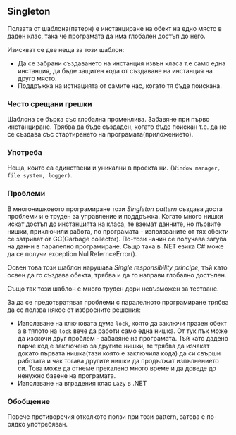 ## Singleton 
Ползата от шаблона(патерн) е инстанциране на обект на едно място в даден клас, така че програмата да има глобален достъп до него.

Изискват се две неща за този шаблон:
* Да се забрани създаването на инстанция извън класа т.е само една инстанция, да бъде защитен кода от създаване на инстанция на друго място.
* Поддръжка на истнацията от самите нас, когато тя бъде поискана.

### Често срещани грешки
Шаблона се бърка със глобална променлива.
Забавяне при първо инстанциране. Трябва да бъде създаден, когато бъде поискан т.е. да не се създава със стартирането на програмата(приложението).

### Употреба 
Неща, които са единствени и уникални в проекта ни. `(Window manager, file system, logger)`.

### Проблеми
В многонишковото програмиране този *Singleton pattern* създава доста проблеми и е труден за управление и поддръжка. Когато много нишки искат достъп до инстанцията на класа, те вземат данните, но първите нишки, приключили работа, по програмата - използваните от тях обекти се затриват от GC(Garbage collector). По-този начин се получава загуба на данни в паралелно програмиране. Също така в .NET езика C# може да се получи exception NullRefernceError().

Освен това този шаблон нарушава *Single responsibility principe*, тъй като освен да го създава обекта, трябва и да го направи глобално достъпен.

Също так този шаблон е много труден дори невъзможен за тестване.

За да се предотвратяват проблеми с паралелното програмиране трябва да се ползва някое от изброените решения:
* Използване на ключовата дума `lock`, която да заключи празен обект а в тялото на `lock` вече да работи само една нишка. От тук пък може да изскочи друг проблем - забавяне на програмата. Тъй като дадено парче код е заключено за другите нишки, те трябва да изчакат докато първата нишка(тази която е заключила кода) да си свърши работата и чак тогава другите нишки да продължат изпълнението си. Това може да отнеме прекалено много време и да доведе до ненужно бавене на програмата.
* Използване на вградения клас `Lazy` в .NET

### Обобщение
Повече противоречия отколкото ползи при този pattern, затова е по-рядко употребяван. 
